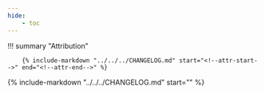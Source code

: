 ```yaml
---
hide:
    - toc
---
```


!!! summary "Attribution"

        {% include-markdown "../../../CHANGELOG.md" start="<!--attr-start-->" end="<!--attr-end-->" %}

{% include-markdown "../../../CHANGELOG.md" start="<!--changelog-start-->" %}
